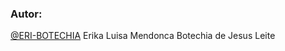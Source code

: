 
###  Autor: 
<a href="https://github.com/eri-Botechia">@ERI-BOTECHIA</a>
Erika Luisa Mendonca Botechia de Jesus Leite
